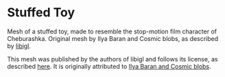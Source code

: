 # Stuffed Toy

Mesh of a stuffed toy, made to resemble the stop-motion film character of Cheburashka.
Original mesh by Ilya Baran and Cosmic blobs, as described by [libigl](https://github.com/libigl/libigl-tutorial-data).

This mesh was published by the authors of libigl and follows its license, as described [here](https://libigl.github.io/LICENSE/). It is originally attributed to [Ilya Baran and Cosmic blobs](http://www.mit.edu/~ibaran/autorig/).

